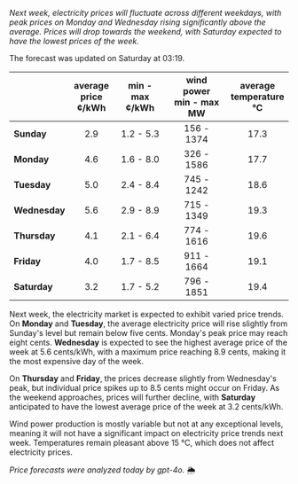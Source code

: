 *Next week, electricity prices will fluctuate across different weekdays, with peak prices on Monday and Wednesday rising significantly above the average. Prices will drop towards the weekend, with Saturday expected to have the lowest prices of the week.*

The forecast was updated on Saturday at 03:19.

|              | average<br>price<br>¢/kWh | min - max<br>¢/kWh | wind power<br>min - max<br>MW | average<br>temperature<br>°C |
|:-------------|:----------------:|:----------------:|:-------------:|:-------------:|
| **Sunday**   | 2.9 | 1.2 - 5.3 | 156 - 1374 | 17.3 |
| **Monday**   | 4.6 | 1.6 - 8.0 | 326 - 1586 | 17.7 |
| **Tuesday**  | 5.0 | 2.4 - 8.4 | 745 - 1242 | 18.6 |
| **Wednesday**| 5.6 | 2.9 - 8.9 | 715 - 1349 | 19.3 |
| **Thursday** | 4.1 | 2.1 - 6.4 | 774 - 1616 | 19.6 |
| **Friday**   | 4.0 | 1.7 - 8.5 | 911 - 1664 | 19.1 |
| **Saturday** | 3.2 | 1.7 - 5.2 | 796 - 1851 | 19.4 |

Next week, the electricity market is expected to exhibit varied price trends. On **Monday** and **Tuesday**, the average electricity price will rise slightly from Sunday's level but remain below five cents. Monday's peak price may reach eight cents. **Wednesday** is expected to see the highest average price of the week at 5.6 cents/kWh, with a maximum price reaching 8.9 cents, making it the most expensive day of the week.

On **Thursday** and **Friday**, the prices decrease slightly from Wednesday's peak, but individual price spikes up to 8.5 cents might occur on Friday. As the weekend approaches, prices will further decline, with **Saturday** anticipated to have the lowest average price of the week at 3.2 cents/kWh.

Wind power production is mostly variable but not at any exceptional levels, meaning it will not have a significant impact on electricity price trends next week. Temperatures remain pleasant above 15 °C, which does not affect electricity prices.

*Price forecasts were analyzed today by gpt-4o.* 🌦️
